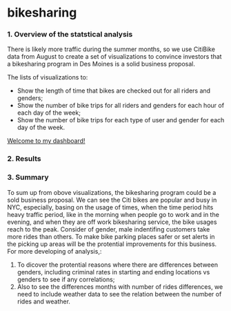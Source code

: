 # bikesharing

### 1. Overview of the statstical analysis
There is likely more traffic during the summer months, so we use CitiBike data from August to create a set of visualizations to convince investors that a bikesharing program in Des Moines is a solid business proposal. 

The lists of visualizations to:
- Show the length of time that bikes are checked out for all riders and genders;
- Show the number of bike trips for all riders and genders for each hour of each day of the week;
- Show the number of bike trips for each type of user and gender for each day of the week.

[Welcome to my dashboard!](https://public.tableau.com/app/profile/claire.deng/viz/BikeTripAnalysis_16580446357350/NYCCITIBikeStory)

### 2. Results


### 3. Summary
To sum up from obove visualizations, the bikesharing program could be a sold business proposal. We can see the Citi bikes are popular and busy in NYC, especially, basing on the usage of times, when the time period hits heavy traffic period, like in the morning when people go to work and in the evening, and when they are off work bikesharing service, the bike usages reach to the peak.
Consider of gender, male indentifing customers take more rides than others. To make bike parking places safer or set alerts in the picking up areas will be the protential improvements for this business.
For more developing of analysis,:
1. To dicover the protential reasons where there are differences between genders, including criminal rates in starting and ending locations vs genders to see if any correlations;
2. Also to see the differences months with number of rides differences, we need to include weather data to see the relation between the number of rides and weather.
